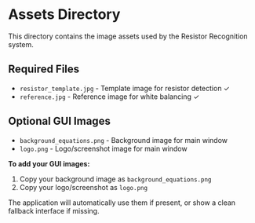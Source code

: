 # Assets Directory

This directory contains the image assets used by the Resistor Recognition system.

## Required Files

- `resistor_template.jpg` - Template image for resistor detection ✓
- `reference.jpg` - Reference image for white balancing ✓

## Optional GUI Images

- `background_equations.png` - Background image for main window
- `logo.png` - Logo/screenshot image for main window

**To add your GUI images:**
1. Copy your background image as `background_equations.png`
2. Copy your logo/screenshot as `logo.png`

The application will automatically use them if present, or show a clean fallback interface if missing.